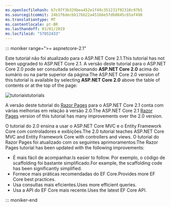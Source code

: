 ```yaml
---
ms.openlocfilehash: b7c97f3b329bea452e1f49c351231f92310c97b5
ms.sourcegitcommit: 24b1f6decbb17bb22a45166e5fdb0845c65af498
ms.translationtype: MT
ms.contentlocale: pt-BR
ms.lasthandoff: 03/01/2019
ms.locfileid: "57052433"
---
```

::: moniker range=">= aspnetcore-2.1"

<span data-ttu-id="ec25f-101">Este tutorial não foi atualizado para o ASP.NET Core 2.1.</span><span class="sxs-lookup"><span data-stu-id="ec25f-101">This tutorial has not been upgraded to ASP.NET Core 2.1.</span></span> <span data-ttu-id="ec25f-102">A versão deste tutorial para o ASP.NET Core 2.0 pode ser consultada selecionando **ASP.NET Core 2.0** acima do sumário ou na parte superior da página:</span><span class="sxs-lookup"><span data-stu-id="ec25f-102">The ASP.NET Core 2.0 version of this tutorial is available by selecting **ASP.NET Core 2.0** above the table of contents or at the top of the page:</span></span>

![<span data-ttu-id="ec25f-103">tutoriais</span><span class="sxs-lookup"><span data-stu-id="ec25f-103">tutorials</span></span> ](~//data/ef-rp/read-related-data/_static/2.1.png)

<span data-ttu-id="ec25f-104">A versão deste tutorial do [Razor Pages](xref:data/ef-rp/intro) para o ASP.NET Core 2.1 conta com várias melhorias em relação à versão 2.0.</span><span class="sxs-lookup"><span data-stu-id="ec25f-104">The ASP.NET Core 2.1 [Razor Pages](xref:data/ef-rp/intro) version of this tutorial has many improvements over the 2.0 version.</span></span>

<span data-ttu-id="ec25f-105">O tutorial do 2.0 ensina a usar o ASP.NET Core MVC e o Entity Framework Core com controladores e exibições.</span><span class="sxs-lookup"><span data-stu-id="ec25f-105">The 2.0 tutorial teaches ASP.NET Core MVC and Entity Framework Core with controllers and views.</span></span> <span data-ttu-id="ec25f-106">O tutorial do Razor Pages foi atualizado com os seguintes aprimoramentos:</span><span class="sxs-lookup"><span data-stu-id="ec25f-106">The Razor Pages tutorial has been updated with the following improvements:</span></span>

* <span data-ttu-id="ec25f-107">É mais fácil de acompanhar.</span><span class="sxs-lookup"><span data-stu-id="ec25f-107">Is easier to follow.</span></span> <span data-ttu-id="ec25f-108">Por exemplo, o código de scaffolding foi bastante simplificado.</span><span class="sxs-lookup"><span data-stu-id="ec25f-108">For example, the scaffolding code has been significantly simplified.</span></span>
* <span data-ttu-id="ec25f-109">Fornece mais práticas recomendadas do EF Core.</span><span class="sxs-lookup"><span data-stu-id="ec25f-109">Provides more EF Core best practices.</span></span>
* <span data-ttu-id="ec25f-110">Usa consultas mais eficientes.</span><span class="sxs-lookup"><span data-stu-id="ec25f-110">Uses more efficient queries.</span></span>
* <span data-ttu-id="ec25f-111">Usa a API do EF Core mais recente.</span><span class="sxs-lookup"><span data-stu-id="ec25f-111">Uses the latest EF Core API.</span></span>

::: moniker-end
